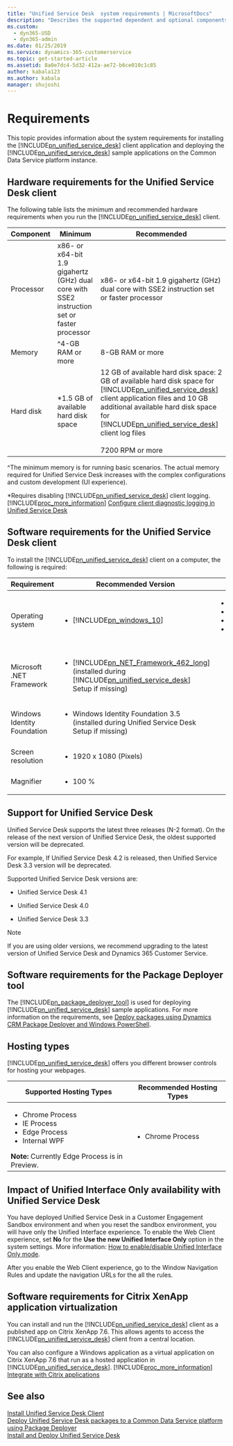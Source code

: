 ```yaml
---
title: "Unified Service Desk  system requirements | MicrosoftDocs"
description: "Describes the supported dependent and optional components you need to install and use Unified Service Desk ."
ms.custom: 
  - dyn365-USD
  - dyn365-admin
ms.date: 01/25/2019
ms.service: dynamics-365-customerservice
ms.topic: get-started-article
ms.assetid: 8a0e7dc4-5d32-412a-ae72-b6ce010c1c85
author: kabala123
ms.author: kabala
manager: shujoshi
---
```


# Requirements
This topic provides information about the system requirements for installing the [!INCLUDE[pn_unified_service_desk](../../includes/pn-unified-service-desk.md)] client application and deploying the [!INCLUDE[pn_unified_service_desk](../../includes/pn-unified-service-desk.md)] sample applications on the Common Data Service platform instance.  

<a name="hardware"></a>   
## Hardware requirements for the Unified Service Desk client  
 The following table lists the minimum and recommended hardware requirements when you run the [!INCLUDE[pn_unified_service_desk](../../includes/pn-unified-service-desk.md)] client.  


| Component |                                           Minimum                                           |                                                                                                                                                                            Recommended                                                                                                                                                                            |
|-----------|---------------------------------------------------------------------------------------------|-------------------------------------------------------------------------------------------------------------------------------------------------------------------------------------------------------------------------------------------------------------------------------------------------------------------------------------------------------------------|
| Processor | x86- or x64-bit 1.9 gigahertz (GHz) dual core with SSE2 instruction set or faster processor |                                                                                                                                    x86- or x64-bit 1.9 gigahertz (GHz) dual core with SSE2 instruction set or faster processor                                                                                                                                    |
|  Memory   |                                      ^4-GB RAM or more                                       |                                                                                                                                                                         8-GB RAM or more                                                                                                                                                                          |
| Hard disk |                            \*1.5 GB of available hard disk space                            | 12 GB of available hard disk space: 2 GB of available hard disk space for [!INCLUDE[pn_unified_service_desk](../../includes/pn-unified-service-desk.md)] client application files and 10 GB additional available hard disk space for [!INCLUDE[pn_unified_service_desk](../../includes/pn-unified-service-desk.md)] client log files<br /><br /> 7200 RPM or more |

 ^The minimum memory is for running basic scenarios. The actual memory required for Unified Service Desk increases with the complex configurations and custom development (UI experience).
 
 *Requires disabling [!INCLUDE[pn_unified_service_desk](../../includes/pn-unified-service-desk.md)] client logging. [!INCLUDE[proc_more_information](../../includes/proc-more-information.md)] [Configure client diagnostic logging in Unified Service Desk](../../unified-service-desk/admin/configure-client-diagnostic-logging-unified-service-desk.md)  

<a name="client"></a>   
## Software requirements for the Unified Service Desk client

 To install the [!INCLUDE[pn_unified_service_desk](../../includes/pn-unified-service-desk.md)] client on a computer, the following is required:  

| Requirement | Recommended Version | Supported Version|
|---------------------------|---------------------------|-------------------------------------|
| Operating system | <ul><li>[!INCLUDE[pn_windows_10](../../includes/pn-windows-10.md)] </li></ul> |<ul><li> [!INCLUDE[pn_windows_10](../../includes/pn-windows-10.md)] </li><li> [!INCLUDE[pn_windows_8_1](../../includes/pn-windows-8-1.md)]</li><li> [!INCLUDE[pn_windows8](../../includes/pn-windows8.md)]</li><li> [!INCLUDE[pn_Windows_7](../../includes/pn-windows-7.md)] Service Pack 1 (SP1)</li></ul>  |
| Microsoft .NET Framework | <ul><li>[!INCLUDE[pn_NET_Framework_462_long](../../includes/pn-net-framework-462-long.md)] (installed during [!INCLUDE[pn_unified_service_desk](../../includes/pn-unified-service-desk.md)] Setup if missing)</li></ul> |  |
| Windows Identity Foundation  | <ul><li> Windows Identity Foundation 3.5 (installed during Unified Service Desk Setup if missing) </li></ul> |  |
| Screen resolution | <ul><li> 1920 x 1080 (Pixels) </li></ul> |  |
| Magnifier | <ul><li> 100 % </li></ul> |


## Support for Unified Service Desk

Unified Service Desk supports the latest three releases (N-2 format). On the release of the next version of Unified Service Desk, the oldest supported version will be deprecated.

For example, If Unified Service Desk 4.2 is released, then Unified Service Desk 3.3 version will be deprecated.

Supported Unified Service Desk versions are:

- Unified Service Desk 4.1

- Unified Service Desk 4.0

- Unified Service Desk 3.3


> [!Note]
> If you are using older versions, we recommend upgrading to the latest version of Unified Service Desk and Dynamics 365 Customer Service.


<a name="packdeploy"></a>   
## Software requirements for the Package Deployer tool  
 The [!INCLUDE[pn_package_deployer_tool](../../includes/pn-package-deployer-tool.md)] is used for deploying [!INCLUDE[pn_unified_service_desk](../../includes/pn-unified-service-desk.md)] sample applications. For more information on the requirements, see [Deploy packages using Dynamics CRM Package Deployer and Windows PowerShell](/dynamics365/customer-engagement/admin/deploy-packages-using-package-deployer-windows-powershell).

## Hosting types

[!INCLUDE[pn_unified_service_desk](../../includes/pn-unified-service-desk.md)] offers you different browser controls for hosting your webpages.

| Supported Hosting Types | Recommended Hosting Types |
|-----------------------------|--------------------------------------|
| <ul><li> Chrome Process </li><li> IE Process</li><li>Edge Process</li> <li> Internal WPF </li></ul> **Note:** Currently Edge Process is in Preview. | <ul><li> Chrome Process </li></ul> |

## Impact of Unified Interface Only availability with Unified Service Desk

You have deployed Unified Service Desk in a Customer Engagement Sandbox environment and when you reset the sandbox environment, you will have only the Unified Interface experience. To enable the Web Client experience, set **No** for the **Use the new Unified Interface Only** option in the system settings. More information: [How to enable/disable Unified Interface Only mode](/dynamics365/customer-engagement/admin/enable-unified-interface-only#how-to-enable-unified-interface-only-mode).

After you enable the Web Client experience, go to the Window Navigation Rules and update the navigation URLs for the all the rules.

<a name="appvirtual"></a>   
## Software requirements for Citrix XenApp application virtualization  
 You can install and run the [!INCLUDE[pn_unified_service_desk](../../includes/pn-unified-service-desk.md)] client as a published app on Citrix XenApp 7.6. This allows agents to access the [!INCLUDE[pn_unified_service_desk](../../includes/pn-unified-service-desk.md)] client from a central location.  

 You can also configure a Windows application as a virtual application on Citrix XenApp 7.6 that run as a hosted application in [!INCLUDE[pn_unified_service_desk](../../includes/pn-unified-service-desk.md)]. [!INCLUDE[proc_more_information](../../includes/proc-more-information.md)] [Integrate with Citrix applications](../integrate-citrix-applications.md)  

## See also  
 [Install Unified Service Desk Client](../../unified-service-desk/admin/install-upgrade-unified-service-desk-client.md)   
 [Deploy Unified Service Desk packages to a Common Data Service platform using Package Deployer](../../unified-service-desk/admin/deploy-sample-unified-service-desk-applications-using-package-deployer.md)   
 [Install and Deploy Unified Service Desk](../../unified-service-desk/admin/install-upgrade-deploy-unified-service-desk.md)
